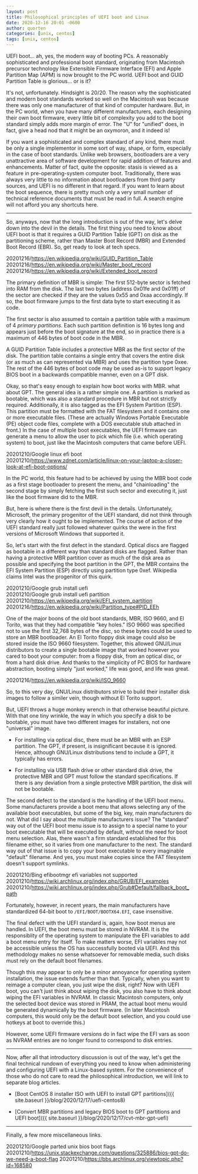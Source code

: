 ```yaml
---
layout: post
title: Philosophical principles of UEFI boot and Linux
date: 2020-12-16 20:01 -0600
author: quorten
categories: [unix, centos]
tags: [unix, centos]
---
```


UEFI boot... ah, yes, the modern way of booting PCs.  A reasonably
sophisticated and professional boot standard, originating from
Macintosh precursor technology like Extensible Firmware Interface
(EFI) and Apple Partition Map (APM) is now brought to the PC world.
UEFI boot and GUID Partition Table is glorious... or is it?

It's not, unfortunately.  Hindsight is 20/20.  The reason why the
sophisticated and modern boot standards worked so well on the
Macintosh was because there was only one manufacturer of that kind of
computer hardware.  But, in the PC world, when you have many different
manufacturers, each designing their own boot firmware, every little
bit of complexity you add to the boot standard simply adds more margin
of error.  The "U" for "unified" does, in fact, give a head nod that
it might be an oxymoron, and it indeed is!

If you want a sophisticated and complex standard of any kind, there
must be only a single implementor in some sort of way, shape, or form,
especially in the case of boot standards.  Unlike web browsers,
bootloaders are a very unattractive area of software development for
rapid addition of features and enhancements.  Matter of fact, quite
the opposite: stasis is viewed as a feature in pre-operating-system
computer boot.  Traditionally, there was always very little to no
information about bootloaders from third party sources, and UEFI is no
different in that regard.  If you want to learn about the boot
sequence, there is pretty much only a very small number of technical
reference documents that must be read in full.  A search engine will
not afford you any shortcuts here.

<!-- more -->

----------

So, anyways, now that the long introduction is out of the way, let's
delve down into the devil in the details.  The first thing you need to
know about UEFI boot is that it requires a GUID Partition Table (GPT)
on disk as the partitioning scheme, rather than Master Boot Record
(MBR) and Extended Boot Record (EBR).  So, get ready to look at tech
specs.

20201216/https://en.wikipedia.org/wiki/GUID_Partition_Table  
20201216/https://en.wikipedia.org/wiki/Master_boot_record  
20201216/https://en.wikipedia.org/wiki/Extended_boot_record

The primary definition of MBR is simple: The first 512-byte sector is
fetched into RAM from the disk.  The last two bytes (address 0x01fe
and 0x01ff) of the sector are checked if they are the values 0x55 and
0xaa accordingly.  If so, the boot firmware jumps to the first data
byte to start executing it as code.

The first sector is also assumed to contain a partition table with a
maximum of 4 _primary partitions_.  Each such partition definition is
16 bytes long and appears just before the boot signature at the end,
so in practice there is a maximum of 446 bytes of boot code in the
MBR.

A GUID Partition Table includes a protective MBR as the first sector
of the disk.  The partition table contains a single entry that covers
the entire disk (or as much as can represented via MBR) and uses the
partition type 0xee.  The rest of the 446 bytes of boot code may be
used as-is to support legacy BIOS boot in a backwards compatible
manner, even on a GPT disk.

Okay, so that's easy enough to explain how boot works with MBR. what
about GPT.  The general idea is a rather simple one.  A partition is
marked as bootable, which was also a standard procedure in MBR but not
strictly required.  Additionally, it is also tagged as the EFI System
Partition (ESP).  This partition must be formatted with the FAT
filesystem and it contains one or more executable files.  (These are
actually Windows Portable Executable (PE) object code files, complete
with a DOS executable stub attached in front.)  In the case of
multiple boot executables, the UEFI firmware can generate a menu to
allow the user to pick which file (i.e. which operating system) to
boot, just like the Macintosh computers that came before UEFI.

20201210/Google linux efi boot  
20201210/https://www.zdnet.com/article/linux-on-your-laptop-a-closer-look-at-efi-boot-options/

In the PC world, this feature had to be achieved by using the MBR boot
code as a first stage bootloader to present the menu, and
"chainloading" the second stage by simply fetching the first such
sector and executing it, just like the boot firmware did to the MBR.

But, here is where there is the first devil in the details.
Unfortunately, Microsoft, the primary progenitor of the UEFI standard,
did not think through very clearly how it ought to be implemented.
The course of action of the UEFI standard really just followed
whatever quirks the were in the first versions of Microsoft Windows
that supported it.

So, let's start with the first defect in the standard.  Optical discs
are flagged as bootable in a different way than standard disks are
flagged.  Rather than having a protective MBR partition cover as much
of the disk area as possible and specifying the boot partition in the
GPT, the MBR contains the EFI System Partition (ESP) directly using
partition type 0xef.  Wikipedia claims Intel was the progenitor of
this quirk.

20201210/Google grub install uefi  
20201210/Google grub install uefi partition  
20201210/https://en.wikipedia.org/wiki/EFI_system_partition  
20201216/https://en.wikipedia.org/wiki/Partition_type#PID_EEh

One of the major boons of the old boot standards, MBR, ISO 9660, and
El Torito, was that they had compatible "key holes."  ISO 9660 was
specified not to use the first 32,768 bytes of the disc, so these
bytes could be used to store an MBR bootloader.  An El Torito floppy
disk image could also be stored inside the ISO 9660 filesystem.
Together, this allowed GNU/Linux distributors to create a single
bootable image that worked however you cared to boot your computer:
from a floppy disk, from an optical disc, or from a hard disk drive.
And thanks to the simplicity of PC BIOS for hardware abstraction,
booting simply "just worked," life was good, and life was great.

20201216/https://en.wikipedia.org/wiki/ISO_9660

So, to this very day, GNU/Linux distributors strive to build their
installer disk images to follow a similer vein, though without El
Torito support.

But, UEFI throws a huge monkey wrench in that otherwise beautiful
picture.  With that one tiny wrinkle, the way in which you specify a
disk to be bootable, you must have two different images for
installers, not one "universal" image.

* For installing via optical disc, there must be an MBR with an ESP
  partition.  The GPT, if present, is insignificant because it is
  ignored.  Hence, although GNU/Linux distributions tend to include a
  GPT, it typically has errors.

* For installing via USB flash drive or other standard disk drive, the
  protective MBR and GPT must follow the standard specifications.  If
  there is any deviation from a single protective MBR partition, the
  disk will not be bootable.

The second defect to the standard is the handling of the UEFI boot
menu.  Some manufacturers provide a boot menu that allows selecting
any of the available boot executables, but some of the big, key, main
manufacturers do not.  What did I say about the multiple manufacturers
issue?  The "standard" way out of the UEFI boot menu issue is to
assign to a special name to your boot executable that will be executed
by default, without the need for boot menu selection.  Alas, there
wasn't a firm standard established for this filename either, so it
varies from one manufacturer to the next.  The standard way out of
that issue is to copy your boot executable to every imaginable
"default" filename.  And yes, you must make copies since the FAT
filesystem doesn't support symlinks.

20201210/Bing efibootmgr efi variables not supported  
20201210/https://wiki.archlinux.org/index.php/GRUB/EFI_examples  
20201210/https://wiki.archlinux.org/index.php/Grub#Default/fallback_boot_path

Fortunately, however, in recent years, the main manufacturers have
standardized 64-bit boot to `/EFI/BOOT/BOOTX64.EFI`, case insensitive.

The final defect with the UEFI standard is, again, how boot menus are
handled.  In UEFI, the boot menu must be stored in NVRAM.  It is the
responsiblity of the operating system to manipulate the EFI variables
to add a boot menu entry for itself.  To make matters worse, EFI
variables may not be accessible unless the OS has successfully booted
via UEFI.  And this methodology makes no sense whatsoever for
removable media, such disks must rely on the default boot filenames.

Though this may appear to only be a minor annoyance for operating
system installation, the issue extends further than that.  Typically,
when you want to reimage a computer clean, you just wipe the disk,
right?  Now with UEFI boot, you can't just think about wiping the
disk, you also have to think about wiping the EFI variables in NVRAM.
In classic Macintosh computers, only the selected boot device was
stored in PRAM, the actual boot menu would be generated dynamically by
the boot firmware.  (In later Macintosh computers, this would only be
the default boot selection, and you could use hotkeys at boot to
override this.)

However, some UEFI firmware versions do in fact wipe the EFI vars as
soon as NVRAM entries are no longer found to correspond to disk
entries.

----------

Now, after all that introductory discussion is out of the way, let's
get the final technical rundown of everything you need to know when
administering and configuring UEFI with a Linux-based system.  For the
convenience of those who do not care to read the philosophical
introduction, we will link to separate blog articles.

* [Boot CentOS 8 installer ISO with UEFI to install GPT partitions]({{
  site.baseurl }}/blog/2020/12/17/uefi-centos8)

* [Convert MBR partitions and legacy BIOS boot to GPT partitions and
  UEFI boot]({{ site.baseurl }}/blog/2020/12/17/cvt-mbr-gpt-uefi)

----------

Finally, a few more miscellaneous links.

20201210/Google parted unix bios boot flags  
20201210/https://unix.stackexchange.com/questions/325886/bios-gpt-do-we-need-a-boot-flag
20201210/https://bbs.archlinux.org/viewtopic.php?id=168580
